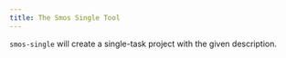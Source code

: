 ```yaml
---
title: The Smos Single Tool
---
```


`smos-single` will create a single-task project with the given description.
